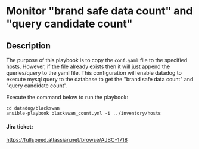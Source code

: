# Monitor "brand safe data count" and "query candidate count"

## Description
The purpose of this playbook is to copy the `conf.yaml` file to the specified hosts. However, if the file already exists then it will just append the queries/query to the yaml file. This configuration will enable datadog to execute mysql query to the database to get the "brand safe data count" and "query candidate count".

Execute the command below to run the playbook:
```
cd datadog/blackswan
ansible-playbook blackswan_count.yml -i ../inventory/hosts
```

#### Jira ticket:
https://fullspeed.atlassian.net/browse/AJBC-1718
